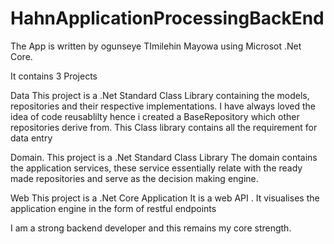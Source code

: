 # HahnApplicationProcessingBackEnd

 The App is written by ogunseye TImilehin Mayowa using Microsot .Net Core.

 It contains 3 Projects

 Data
 This project is a .Net Standard Class Library containing the models, repositories and their respective implementations. 
 I have always loved the idea of code reusablilty hence i created a BaseRepository which other repositories derive from.
 This Class library contains all the requirement for data entry


 Domain.
 This project is a .Net Standard Class Library 
 The domain contains the application services, these service essentially relate with the ready made repositories and serve as the decision making engine.

 Web
 This project is a .Net Core Application
 It is a web API .
 It visualises the application engine in the form of restful endpoints


I am a strong backend developer and this remains my core strength.
